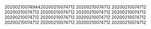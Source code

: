 2020021007494420200210074712
20200210074712
20200210074712
20200210074712
20200210074712
20200210074712
20200210074712
20200210074712
20200210074712
20200210074712
20200210074712
20200210074712
20200210074712
20200210074712
20200210074712
